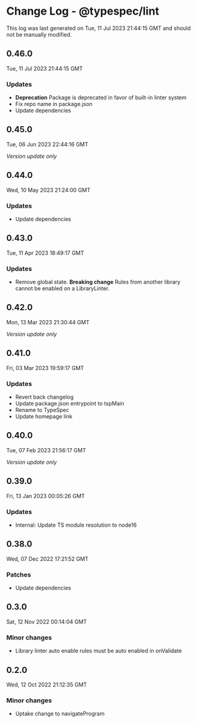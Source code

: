 # Change Log - @typespec/lint

This log was last generated on Tue, 11 Jul 2023 21:44:15 GMT and should not be manually modified.

## 0.46.0
Tue, 11 Jul 2023 21:44:15 GMT

### Updates

- **Deprecation** Package is deprecated in favor of built-in linter system
- Fix repo name in package.json
- Update dependencies

## 0.45.0
Tue, 06 Jun 2023 22:44:16 GMT

_Version update only_

## 0.44.0
Wed, 10 May 2023 21:24:00 GMT

### Updates

- Update dependencies

## 0.43.0
Tue, 11 Apr 2023 18:49:17 GMT

### Updates

- Remove global state. **Breaking change** Rules from another library cannot be enabled on a LibraryLinter.

## 0.42.0
Mon, 13 Mar 2023 21:30:44 GMT

_Version update only_

## 0.41.0
Fri, 03 Mar 2023 19:59:17 GMT

### Updates

- Revert back changelog
- Update package.json entrypoint to tspMain
- Rename to TypeSpec
- Update homepage link

## 0.40.0
Tue, 07 Feb 2023 21:56:17 GMT

_Version update only_

## 0.39.0
Fri, 13 Jan 2023 00:05:26 GMT

### Updates

- Internal: Update TS module resolution to node16

## 0.38.0
Wed, 07 Dec 2022 17:21:52 GMT

### Patches

- Update dependencies

## 0.3.0
Sat, 12 Nov 2022 00:14:04 GMT

### Minor changes

- Library linter auto enable rules must be auto enabled in onValidate

## 0.2.0
Wed, 12 Oct 2022 21:12:35 GMT

### Minor changes

- Uptake change to navigateProgram

